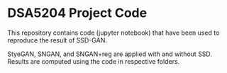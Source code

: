 # DSA5204 Project Code

This repository contains code (jupyter notebook) that have been used to reproduce the result of SSD-GAN. 

StyeGAN, SNGAN, and SNGAN+reg are applied with and without SSD. Results are computed using the code in respective folders. 
